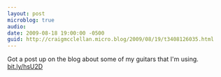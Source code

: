 ```yaml
---
layout: post
microblog: true
audio: 
date: 2009-08-18 19:00:00 -0500
guid: http://craigmcclellan.micro.blog/2009/08/19/t3408126035.html
---
```

Got a post up on the blog about some of my guitars that I'm using. [bit.ly/hsU2D](http://bit.ly/hsU2D)
